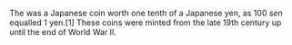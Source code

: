 The was a Japanese coin worth one tenth of a Japanese yen, as 100 _sen_ equalled 1 yen.[1] These coins were minted from the late 19th century up until the end of World War II.
